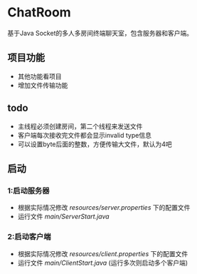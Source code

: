 # ChatRoom
基于Java Socket的多人多房间终端聊天室，包含服务器和客户端。

## 项目功能
- 其他功能看项目
- 增加文件传输功能


## todo
- 主线程必须创建房间，第二个线程来发送文件
- 客户端每次接收完文件都会显示invalid type信息
- 可以设置byte后面的整数，方便传输大文件，默认为4吧
## 启动
### 1:启动服务器
- 根据实际情况修改 *resources/server.properties* 下的配置文件
- 运行文件 *main/ServerStart.java*
### 2:启动客户端
- 根据实际情况修改 *resources/client.properties* 下的配置文件
- 运行文件 *main/ClientStart.java* (运行多次则启动多个客户端)




